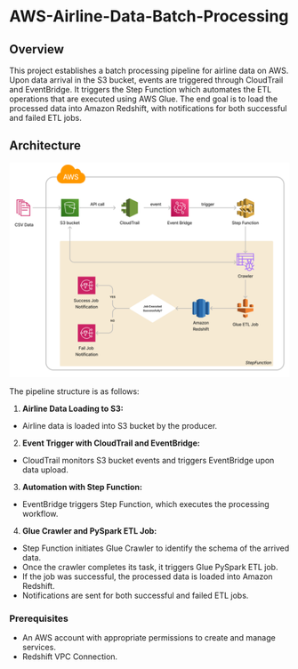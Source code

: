 # AWS-Airline-Data-Batch-Processing

## Overview

This project establishes a batch processing pipeline for airline data on AWS. Upon data arrival in the S3 bucket, events are triggered through CloudTrail and EventBridge. It triggers the Step Function which automates the ETL operations that are executed using AWS Glue. The end goal is to load the processed data into Amazon Redshift, with notifications for both successful and failed ETL jobs.

## Architecture

![Alt text](Pipeline_Design.png)

The pipeline structure is as follows:

1. **Airline Data Loading to S3:**
- Airline data is loaded into S3 bucket by the producer.

2. **Event Trigger with CloudTrail and EventBridge:**
- CloudTrail monitors S3 bucket events and triggers EventBridge upon data upload.

3. **Automation with Step Function:**
- EventBridge triggers Step Function, which executes the processing workflow.

4. **Glue Crawler and PySpark ETL Job:**
- Step Function initiates Glue Crawler to identify the schema of the arrived data.
- Once the crawler completes its task, it triggers Glue PySpark ETL job.
- If the job was successful, the processed data is loaded into Amazon Redshift.
- Notifications are sent for both successful and failed ETL jobs.

### Prerequisites
- An AWS account with appropriate permissions to create and manage services.
- Redshift VPC Connection.
